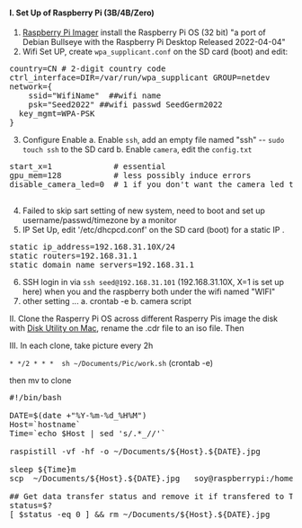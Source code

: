 

#### I. Set Up of Raspberry Pi (3B/4B/Zero)

1. [Raspberry Pi Imager](https://www.raspberrypi.com/software/) install the Raspberry Pi OS (32 bit) "a port of Debian Bullseye with the Raspberry Pi Desktop Released 2022-04-04"
2. Wifi Set UP, create `wpa_supplicant.conf` on the SD card (boot) and edit:
<pre>
country=CN # 2-digit country code
ctrl_interface=DIR=/var/run/wpa_supplicant GROUP=netdev
network={
	ssid="WifiName"  ##wifi name
	psk="Seed2022" ##wifi passwd SeedGerm2022
  key_mgmt=WPA-PSK
}
</pre>
3. Configure Enable
  a. Enable `ssh`,  add an empty file named "ssh" -- `sudo touch ssh` to the SD card
  b. Enable `camera`, edit the `config.txt`
  <pre>
start_x=1             # essential
gpu_mem=128           # less possibly induce errors
disable_camera_led=0  # 1 if you don't want the camera led to glow
  </pre>
4. Failed to skip sart setting of new system, need to boot and set up username/passwd/timezone by a monitor
5. IP Set Up, edit '/etc/dhcpcd.conf' on the SD card (boot) for a static IP .
<pre>
static ip_address=192.168.31.10X/24
static routers=192.168.31.1
static domain_name_servers=192.168.31.1
</pre>

6. SSH login in  via `ssh seed@192.168.31.101` (192.168.31.10X, X=1 is set up here) when you and the raspberry both under the wifi named "WIFI"
7. other setting ...
	a. crontab -e
	b. camera script   

II. Clone the Rasperry Pi OS across different Rasperry Pis
image the disk with [Disk Utility on Mac](https://gallaugher.com/make-a-copy-of-a-raspberry-pi-sd-card-mac/), rename the .cdr file to an iso file. Then

III. In each clone, take picture every 2h

`* */2 * * *  sh ~/Documents/Pic/work.sh` (crontab -e)

then mv to clone 

<pre>
#!/bin/bash

DATE=$(date +"%Y-%m-%d_%H%M")
Host=`hostname`
Time=`echo $Host | sed 's/.*_//'`

raspistill -vf -hf -o ~/Documents/${Host}.${DATE}.jpg

sleep ${Time}m
scp  ~/Documents/${Host}.${DATE}.jpg   soy@raspberrypi:/home/soy/Documents/Pic/

## Get data transfer status and remove it if transfered to The MATRIX
status=$?
[ $status -eq 0 ] && rm ~/Documents/${Host}.${DATE}.jpg
</pre>


